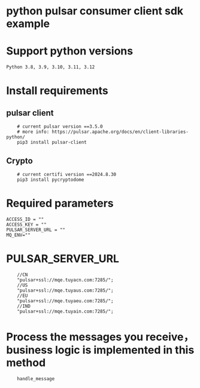 
# python pulsar consumer client sdk example
# Support python versions
    Python 3.8, 3.9, 3.10, 3.11, 3.12

# Install requirements

## pulsar client
```
    # current pulsar version ==3.5.0
    # more info: https://pulsar.apache.org/docs/en/client-libraries-python/
    pip3 install pulsar-client
```
## Crypto
```
    # current certifi version ==2024.8.30
    pip3 install pycryptodome
```


# Required parameters

    ACCESS_ID = ""
    ACCESS_KEY = ""
    PULSAR_SERVER_URL = ""
    MQ_ENV=""

# PULSAR_SERVER_URL
```
    //CN
    "pulsar+ssl://mqe.tuyacn.com:7285/";
    //US
    "pulsar+ssl://mqe.tuyaus.com:7285/";
    //EU
    "pulsar+ssl://mqe.tuyaeu.com:7285/";
    //IND
    "pulsar+ssl://mqe.tuyain.com:7285/";
```

# Process the messages you receive，business logic is implemented in this method
```
    handle_message
```